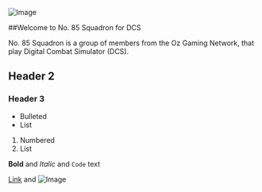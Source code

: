 ![Image](https://www.ozgamingnetwork.com.au/forums/uploads/monthly_2018_05/1060057064_85thSQNDraft.png.145fd2e7a23cf1f9e5b37468e1b6c40e.png)

##Welcome to No. 85 Squadron for DCS

No. 85 Squadron is a group of members from the Oz Gaming Network, that play Digital Combat Simulator (DCS).




## Header 2
### Header 3

- Bulleted
- List

1. Numbered
2. List

**Bold** and _Italic_ and `Code` text

[Link](url) and ![Image](src)
